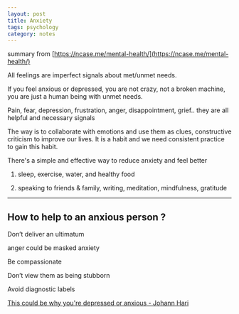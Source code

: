 ```yaml
---
layout: post
title: Anxiety  
tags: psychology
category: notes 
---
```

 
summary from [https://ncase.me/mental-health/](https://ncase.me/mental-health/)

All feelings are imperfect signals about met/unmet needs. 

If you feel anxious or depressed, you are not crazy, not a broken machine, you are just a human being with unmet needs.

Pain, fear, depression, frustration, anger, disappointment, grief.. they are all helpful and necessary signals

The way is to collaborate with emotions and use them as clues, constructive criticism to improve our lives. It is a habit and we need consistent practice to gain this habit. 

There's a simple and effective way to reduce anxiety and feel better 

1. sleep, exercise, water, and healthy food 

2. speaking to friends & family, writing, meditation, mindfulness, gratitude  

---

## How to help to an anxious person ?

Don’t deliver an ultimatum

anger could be masked anxiety

Be compassionate

Don’t view them as being stubborn

Avoid diagnostic labels


[This could be why you're depressed or anxious - Johann Hari](https://www.youtube.com/watch?v=MB5IX-np5fE)


